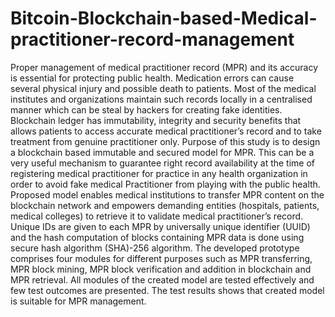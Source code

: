 # Bitcoin-Blockchain-based-Medical-practitioner-record-management

Proper management of medical practitioner record (MPR) and its accuracy is essential for protecting public health. Medication errors can cause several physical injury and possible death to patients. Most of the medical institutes and organizations maintain such records locally in a centralised manner which can be steal by hackers for creating fake identities. Blockchain ledger has immutability, integrity and security benefits that allows patients to access accurate medical practitioner’s record and to take treatment from genuine practitioner only. Purpose of this study is to design a blockchain based immutable and secured model for MPR. This can be a very useful mechanism to guarantee right record availability at the time of registering medical practitioner for practice in any health organization in order to avoid fake medical Practitioner from playing with the public health. Proposed model enables medical institutions to transfer MPR content on the blockchain network and empowers demanding entities (hospitals, patients, medical colleges) to retrieve it to validate medical practitioner’s record. Unique IDs are given to each MPR by universally unique identifier (UUID) and the hash computation of blocks containing MPR data is done using secure hash algorithm (SHA)-256 algorithm. The developed prototype comprises four modules for different purposes such as MPR transferring, MPR block mining, MPR block verification and addition in blockchain and MPR retrieval. All modules of the created model are tested effectively and few test outcomes are presented. The test results shows that created model is suitable for MPR management.
